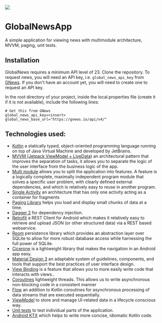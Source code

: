 ![](https://i.imgur.com/IElBM4P.png)

# GlobalNewsApp

A simple application for viewing news with multimodule architecture, MVVM, paging, unit tests.

## Installation

GlobalNews requires a minimum API level of 23. Clone the repository. To request news, you will need an API key, i.e. `global_news_api_key` from  [GNews](https://gnews.io/). If you don't have an account yet, you will need to create one to request an API key.

In the root directory of your project, inside the local.properties file (create it if it is not available), include the following lines:

```properties
# Get this from GNews
global_news_api_key=<insert>
global_news_base_url="https://gnews.io/api/v4/"
```

## Technologies used:

* [Kotlin](https://kotlinlang.org/) a statically typed, object-oriented programming language running on top of Java Virtual Machine and developed by JetBrains.
* [MVVM (Jetpack ViewModel + LiveData)](https://developer.android.com/topic/architecture) an architectural pattern that improves the separation of tasks, it allows you to separate the logic of the user interface from the business logic of the app.
* [Multi module]() allows you to split the application into features. A feature is a logically complete, maximally independent program module that solves a specific user problem, with clearly defined external dependencies, and which is relatively easy to reuse in another program.
* [Single Activity]() an architecture that has only one activity acting as a container for fragments
* [Paging Library](https://developer.android.com/topic/libraries/architecture/paging/v3-overview) helps you load and display small chunks of data at a time.
* [Dagger 2](https://dagger.dev/dev-guide/) for dependency injection.
* [Retrofit](https://square.github.io/retrofit/) a REST Client for Android which makes it relatively easy to retrieve and upload JSON (or other structured data) via a REST based webservice.
* [Room](https://developer.android.com/topic/libraries/architecture/room) persistence library which provides an abstraction layer over SQLite to allow for more robust database access while harnessing the full power of SQLite.
* [Cicerone](https://github.com/terrakok/Cicerone) is a lightweight library that makes the navigation in an Android app easy.
* [Material Design 3](https://material.io/develop/android/docs/getting-started/) an adaptable system of guidelines, components, and tools that support the best practices of user interface design.
* [View Binding](https://developer.android.com/topic/libraries/view-binding) is a feature that allows you to more easily write code that interacts with views..
* [Coroutines](https://kotlinlang.org/docs/reference/coroutines-overview.html) lightweight threads. This allows us to write asynchronous non-blocking code in a consistent manner
* [Flow](https://kotlinlang.org/api/kotlinx.coroutines/kotlinx-coroutines-core/kotlinx.coroutines.flow/-flow/) an addition to Kotlin coroutines for asynchronous processing of data streams that are executed sequentially.
* [ViewModel](https://developer.android.com/topic/libraries/architecture/viewmodel) to store and manage UI-related data in a lifecycle conscious way.
* [Unit tests](https://developer.android.com/studio/test/test-in-android-studio) to test individual parts of the application.
* [Android KTX](https://developer.android.com/kotlin/ktx) which helps to write more concise, idiomatic Kotlin code.

